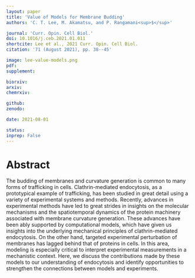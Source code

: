 ```yaml
---
layout: paper
title: 'Value of Models for Membrane Budding'
authors: 'C. T. Lee, M. Akamatsu, and P. Rangamani<sup>$</sup>'

journal: 'Curr. Opin. Cell Biol.'
doi: 10.1016/j.ceb.2021.01.011
shortcite: Lee et al., 2021 Curr. Opin. Cell Biol.
citation: '71 (August 2021), pp. 38--45'

image: lee-value-models.png
pdf: 
supplement: 

biorxiv: 
arxiv: 
chemrxiv: 

github: 
zenodo: 

date: 2021-08-01

status: 
inprep: False
---
```


# Abstract

The budding of membranes and curvature generation is common to many forms of trafficking in cells. Clathrin-mediated endocytosis, as a prototypical example of trafficking, has been studied in great detail using a variety of experimental systems and methods. Recently, advances in experimental methods have led to great strides in insights on the molecular mechanisms and the spatiotemporal dynamics of the protein machinery associated with membrane curvature generation. These advances have been ably supported by computational models, which have given us insights into the underlying mechanical principles of clathrin-mediated endocytosis. On the other hand, targeted experimental perturbation of membranes has lagged behind that of proteins in cells. In this area, modeling is especially critical to interpret experimental measurements in a mechanistic context. Here, we discuss the contributions made by these models to our understanding of endocytosis and identify opportunities to strengthen the connections between models and experiments.
